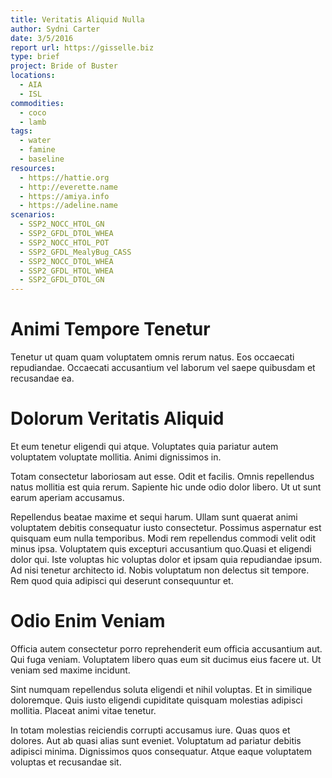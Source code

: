```yaml
---
title: Veritatis Aliquid Nulla
author: Sydni Carter
date: 3/5/2016
report url: https://gisselle.biz
type: brief
project: Bride of Buster
locations:
  - AIA
  - ISL
commodities:
  - coco
  - lamb
tags:
  - water
  - famine
  - baseline
resources:
  - https://hattie.org
  - http://everette.name
  - https://amiya.info
  - https://adeline.name
scenarios:
  - SSP2_NOCC_HTOL_GN
  - SSP2_GFDL_DTOL_WHEA
  - SSP2_NOCC_HTOL_POT
  - SSP2_GFDL_MealyBug_CASS
  - SSP2_NOCC_DTOL_WHEA
  - SSP2_GFDL_HTOL_WHEA
  - SSP2_GFDL_DTOL_GN
---
```

# Animi Tempore Tenetur
Tenetur ut quam quam voluptatem omnis rerum natus. Eos occaecati repudiandae. Occaecati accusantium vel laborum vel saepe quibusdam et recusandae ea.

# Dolorum Veritatis Aliquid
Et eum tenetur eligendi qui atque. Voluptates quia pariatur autem voluptatem voluptate mollitia. Animi dignissimos in.
 Totam consectetur laboriosam aut esse. Odit et facilis. Omnis repellendus natus mollitia est quia rerum. Sapiente hic unde odio dolor libero. Ut ut sunt earum aperiam accusamus.
 Repellendus beatae maxime et sequi harum. Ullam sunt quaerat animi voluptatem debitis consequatur iusto consectetur. Possimus aspernatur est quisquam eum nulla temporibus. Modi rem repellendus commodi velit odit minus ipsa. Voluptatem quis excepturi accusantium quo.Quasi et eligendi dolor qui. Iste voluptas hic voluptas dolor et ipsam quia repudiandae ipsum. Ad nisi tenetur architecto id. Nobis voluptatum non delectus sit tempore. Rem quod quia adipisci qui deserunt consequuntur et.

# Odio Enim Veniam
Officia autem consectetur porro reprehenderit eum officia accusantium aut. Qui fuga veniam. Voluptatem libero quas eum sit ducimus eius facere ut. Ut veniam sed maxime incidunt.
 Sint numquam repellendus soluta eligendi et nihil voluptas. Et in similique doloremque. Quis iusto eligendi cupiditate quisquam molestias adipisci mollitia. Placeat animi vitae tenetur.
 In totam molestias reiciendis corrupti accusamus iure. Quas quos et dolores. Aut ab quasi alias sunt eveniet. Voluptatum ad pariatur debitis adipisci minima. Dignissimos quos consequatur. Atque eaque voluptatem voluptas et recusandae sit.
